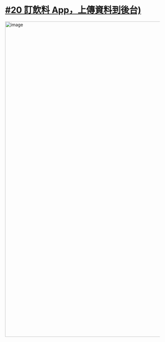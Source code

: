 
# [#20 訂飲料 App，上傳資料到後台)](https://medium.com/彼得潘的試煉-勇者的-100-道-swift-ios-app-謎題/你出力寫-app-我出錢請飲料-6a9ac14a2a22)

<img width="1536" height="1024" alt="image" src="https://github.com/user-attachments/assets/3ab16393-f498-4498-bc13-786836d909f0" />
